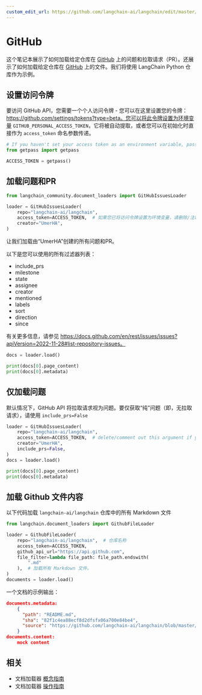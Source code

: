 ```yaml
---
custom_edit_url: https://github.com/langchain-ai/langchain/edit/master/docs/docs/integrations/document_loaders/github.ipynb
---
```


# GitHub

这个笔记本展示了如何加载给定仓库在 [GitHub](https://github.com/) 上的问题和拉取请求（PR）。还展示了如何加载给定仓库在 [GitHub](https://github.com/) 上的文件。我们将使用 LangChain Python 仓库作为示例。

## 设置访问令牌

要访问 GitHub API，您需要一个个人访问令牌 - 您可以在这里设置您的令牌： https://github.com/settings/tokens?type=beta。您可以将此令牌设置为环境变量 ``GITHUB_PERSONAL_ACCESS_TOKEN``，它将被自动提取，或者您可以在初始化时直接作为 ``access_token`` 命名参数传递。

```python
# If you haven't set your access token as an environment variable, pass it in here.
from getpass import getpass

ACCESS_TOKEN = getpass()
```

## 加载问题和PR


```python
from langchain_community.document_loaders import GitHubIssuesLoader
```


```python
loader = GitHubIssuesLoader(
    repo="langchain-ai/langchain",
    access_token=ACCESS_TOKEN,  # 如果您已将访问令牌设置为环境变量，请删除/注释掉此参数。
    creator="UmerHA",
)
```

让我们加载由“UmerHA”创建的所有问题和PR。

以下是您可以使用的所有过滤器列表：
- include_prs
- milestone
- state
- assignee
- creator
- mentioned
- labels
- sort
- direction
- since

有关更多信息，请参见 https://docs.github.com/en/rest/issues/issues?apiVersion=2022-11-28#list-repository-issues。


```python
docs = loader.load()
```


```python
print(docs[0].page_content)
print(docs[0].metadata)
```

## 仅加载问题

默认情况下，GitHub API 将拉取请求视为问题。要仅获取“纯”问题（即，无拉取请求），请使用 `include_prs=False`


```python
loader = GitHubIssuesLoader(
    repo="langchain-ai/langchain",
    access_token=ACCESS_TOKEN,  # delete/comment out this argument if you've set the access token as an env var.
    creator="UmerHA",
    include_prs=False,
)
docs = loader.load()
```


```python
print(docs[0].page_content)
print(docs[0].metadata)
```

## 加载 Github 文件内容

以下代码加载 `langchain-ai/langchain` 仓库中的所有 Markdown 文件


```python
from langchain.document_loaders import GithubFileLoader
```


```python
loader = GithubFileLoader(
    repo="langchain-ai/langchain",  # 仓库名称
    access_token=ACCESS_TOKEN,
    github_api_url="https://api.github.com",
    file_filter=lambda file_path: file_path.endswith(
        ".md"
    ),  # 加载所有 Markdown 文件。
)
documents = loader.load()
```

一个文档的示例输出： 

```json
documents.metadata: 
    {
      "path": "README.md",
      "sha": "82f1c4ea88ecf8d2dfsfx06a700e84be4",
      "source": "https://github.com/langchain-ai/langchain/blob/master/README.md"
    }
documents.content:
    mock content
```

## 相关

- 文档加载器 [概念指南](/docs/concepts/#document-loaders)
- 文档加载器 [操作指南](/docs/how_to/#document-loaders)